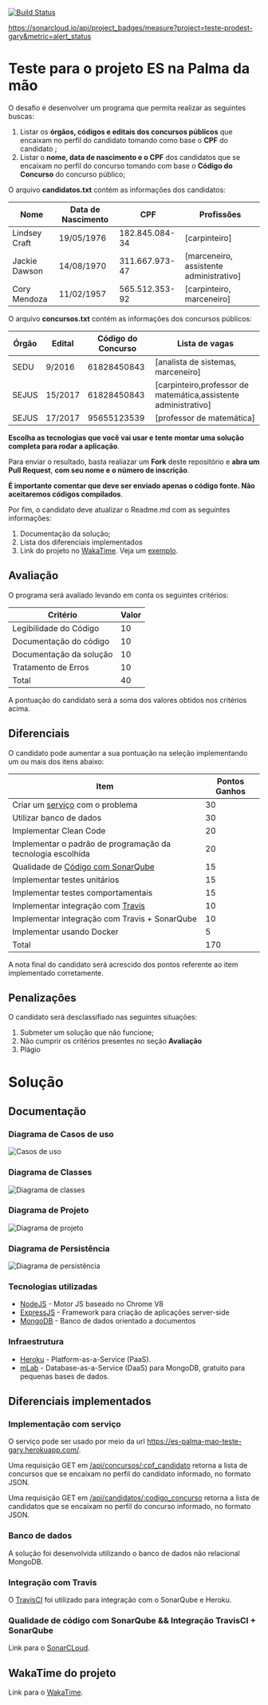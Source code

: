 [![Build Status](https://travis-ci.org/garymsilva/venha-para-es-palma-mao.svg?branch=master)](https://travis-ci.org/garymsilva/venha-para-es-palma-mao)

https://sonarcloud.io/api/project_badges/measure?project=teste-prodest-gary&metric=alert_status

# Teste para o projeto ES na Palma da mão

O desafio é desenvolver um programa que permita realizar as seguintes buscas: 
1. Listar os **órgãos, códigos e editais dos concursos públicos** que encaixam no perfil do candidato tomando como base o **CPF** do candidato ; 
2. Listar o **nome, data de nascimento e o CPF** dos candidatos que se encaixam no perfil do concurso tomando com base o **Código do Concurso** do concurso público;

O arquivo **candidatos.txt** contém as informações dos candidatos:

| Nome  | Data de Nascimento  | CPF |  Profissões|
|---|---|---|---|
| Lindsey Craft  |  19/05/1976  |  182.845.084-34  |  [carpinteiro]  | 
| Jackie Dawson  |  14/08/1970  |  311.667.973-47  |  [marceneiro, assistente administrativo]  |
| Cory Mendoza |   11/02/1957 |  565.512.353-92  |  [carpinteiro, marceneiro] |

O arquivo **concursos.txt** contém as informações dos concursos públicos:

| Órgão  | Edital  | Código do Concurso |  Lista de vagas|
|---|---|---|---|
| SEDU  | 9/2016  |  61828450843  |  [analista de sistemas, marceneiro]  | 
| SEJUS | 15/2017  |  61828450843  |  [carpinteiro,professor de matemática,assistente administrativo] |
| SEJUS | 17/2017 |  95655123539  |  [professor de matemática] |

**Escolha as tecnologias que você vai usar e tente montar uma solução completa para rodar a aplicação**.

Para enviar o resultado, basta realiazar um **Fork** deste repositório e **abra um Pull Request**, **com seu nome e o número de inscrição**.  

**É importante comentar que deve ser enviado apenas o código fonte. Não aceitaremos códigos compilados**.

Por fim, o candidato deve atualizar o Readme.md com as seguintes informações: 
1. Documentação da solução;
2. Lista dos diferenciais implementados
3. Link do projeto no [WakaTime](https://wakatime.com/). Veja um [exemplo](https://wakatime.com/@b142ebdf-4d65-4b92-bc14-567db7b72151/projects/zrxbwdmhtu?start=2018-01-25&end=2018-01-31).  

## Avaliação

O programa será avaliado levando em conta os seguintes critérios:

| Critério  | Valor | 
|---|---|
| Legibilidade do Código |  10  |
| Documentação do código|  10  |
| Documentação da solução|  10  |
| Tratamento de Erros| 10| 
| Total| 40|

A pontuação do candidato será a soma dos valores obtidos nos critérios acima.

## Diferenciais 

O candidato pode aumentar a sua pontuação na seleção implementando um ou mais dos itens abaixo:

| Item  | Pontos Ganhos | 
|---|---|
| Criar um [serviço](https://martinfowler.com/articles/microservices.html) com o problema |  30  |
| Utilizar banco de dados| 30|
| Implementar Clean Code |  20  |
| Implementar o padrão de programação da tecnologia escolhida |  20  |
| Qualidade de [Código com SonarQube](https://about.sonarcloud.io/) |  15  |
| Implementar testes unitários |  15  |
| Implementar testes comportamentais |  15  |
| Implementar integração com [Travis](https://travis-ci.org/)  |  10  |
| Implementar integração com Travis + SonarQube |  10  |
| Implementar usando Docker| 5|
| Total| 170|

A nota final do candidato será acrescido dos pontos referente ao item implementado corretamente.

## Penalizações

O candidato será desclassifiado nas seguintes situações:

1. Submeter um solução que não funcione; 
2. Não cumprir os critérios presentes no seção **Avaliação**
3. Plágio

# Solução

## Documentação

### Diagrama de Casos de uso
![Casos de uso](/docs/Diagrama_de_casos_de_uso.png)

### Diagrama de Classes
![Diagrama de classes](/docs/Diagrama_de_classes.png)

### Diagrama de Projeto
![Diagrama de projeto](/docs/Diagrama_de_classes_-_projeto.png)

### Diagrama de Persistência
![Diagrama de persistência](/docs/Diagrama_de_persistência.png)

### Tecnologias utilizadas
- [NodeJS](https://nodejs.org/en/) - Motor JS baseado no Chrome V8
- [ExpressJS](http://expressjs.com/pt-br/) - Framework para criação de aplicações server-side
- [MongoDB](https://www.mongodb.com/) - Banco de dados orientado a documentos

### Infraestrutura
- [Heroku](https://www.heroku.com/) - Platform-as-a-Service (PaaS).
- [mLab](https://mlab.com/) - Database-as-a-Service (DaaS) para MongoDB, gratuito para pequenas bases de dados.

## Diferenciais implementados

### Implementação com serviço

O serviço pode ser usado por meio da url https://es-palma-mao-teste-gary.herokuapp.com/.

Uma requisição GET em [/api/concursos/:cpf_candidato](https://es-palma-mao-teste-gary.herokuapp.com/api/concursos/319.655.881-15) retorna a lista de concursos que se encaixam no perfil do candidato informado, no formato JSON.

Uma requisição GET em [/api/candidatos/:codigo_concurso](https://es-palma-mao-teste-gary.herokuapp.com/api/candidatos/87795432060) retorna a lista de candidatos que se encaixam no perfil do concurso informado, no formato JSON.

### Banco de dados

A solução foi desenvolvida utilizando o banco de dados não relacional MongoDB.

### Integração com Travis

O [TravisCI](https://travis-ci.org/garymsilva/venha-para-es-palma-mao) foi utilizado para integração com o SonarQube e Heroku.

### Qualidade de código com SonarQube && Integração TravisCI + SonarQube

Link para o [SonarCLoud](https://sonarcloud.io/dashboard?id=teste-prodest-gary).

## WakaTime do projeto

Link para o [WakaTime](https://wakatime.com/project/venha-para-es-palma-mao).
